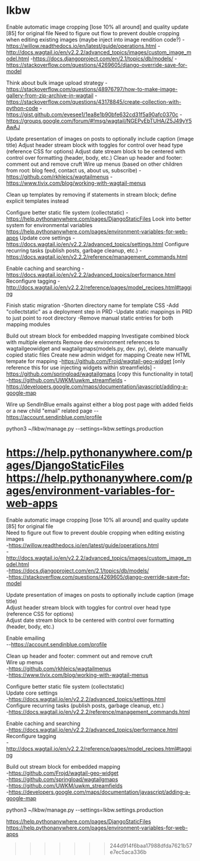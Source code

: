 # lkbw

Enable automatic image cropping [lose 10% all around] and quality update [85] for original file
Need to figure out flow to prevent double cropping when editing existing images (maybe inject into image rendition code?)
-https://willow.readthedocs.io/en/latest/guide/operations.html
-http://docs.wagtail.io/en/v2.2.2/advanced_topics/images/custom_image_model.html
-https://docs.djangoproject.com/en/2.1/topics/db/models/
-https://stackoverflow.com/questions/4269605/django-override-save-for-model

Think about bulk image upload strategy
-https://stackoverflow.com/questions/48976797/how-to-make-image-gallery-from-zip-archive-in-wagtail
-https://stackoverflow.com/questions/43178845/create-collection-with-python-code
-https://gist.github.com/eyesee1/1ea8e1b90bfe632cd31f5a90afc0370c
-https://groups.google.com/forum/#!msg/wagtail/NGEPyEbTUHA/Z5J49yY5AwAJ

Update presentation of images on posts to optionally include caption (image title)
Adjust header stream block with toggles for control over head type (reference CSS for options)
Adjust date stream block to be centered with control over formatting (header, body, etc.)
Clean up header and footer: comment out and remove cruft
Wire up menus (based on other children from root: blog feed, contact us, about us, subscribe)
-https://github.com/rkhleics/wagtailmenus
-https://www.tivix.com/blog/working-with-wagtail-menus

Clean up templates by removing if statements in stream block; define explicit templates instead

Configure better static file system (collectstatic)
-https://help.pythonanywhere.com/pages/DjangoStaticFiles
Look into better system for environmental variables
https://help.pythonanywhere.com/pages/environment-variables-for-web-apps
Update core settings
-https://docs.wagtail.io/en/v2.2.2/advanced_topics/settings.html
Configure recurring tasks (publish posts, garbage cleanup, etc.)
-https://docs.wagtail.io/en/v2.2.2/reference/management_commands.html

Enable caching and searching
-https://docs.wagtail.io/en/v2.2.2/advanced_topics/performance.html
Reconfigure tagging
-http://docs.wagtail.io/en/v2.2.2/reference/pages/model_recipes.html#tagging

Finish static migration
-Shorten directory name for template CSS
-Add "collectstatic" as a deployment step in PRD
-Update static mappings in PRD to just point to root directory
-Remove manual static entries for both mapping modules

Build out stream block for embedded mapping
Investigate combined block with multiple elements
Remove dev environment references to wagtailgeowidget and wagtailgmaps(models.py, dev. py), delete manually copied static files
Create new admin widget for mapping
Create new HTML tempate for mapping
-https://github.com/Frojd/wagtail-geo-widget [only reference this for use injecting widgets within streamfields]
-https://github.com/springload/wagtailgmaps [copy this functionality in total]
-https://github.com/UWKM/uwkm_streamfields
-https://developers.google.com/maps/documentation/javascript/adding-a-google-map

Wire up SendInBlue emails against either a blog post page with added fields or a new child "email" related page
--https://account.sendinblue.com/profile

python3 ~/lkbw/manage.py <xxx> --settings=lkbw.settings.production

https://help.pythonanywhere.com/pages/DjangoStaticFiles
https://help.pythonanywhere.com/pages/environment-variables-for-web-apps
=======
  
Enable automatic image cropping [lose 10% all around] and quality update [85] for original file  
Need to figure out flow to prevent double cropping when editing existing images  
-https://willow.readthedocs.io/en/latest/guide/operations.html  
-http://docs.wagtail.io/en/v2.2.2/advanced_topics/images/custom_image_model.html  
-https://docs.djangoproject.com/en/2.1/topics/db/models/  
-https://stackoverflow.com/questions/4269605/django-override-save-for-model  
  
Update presentation of images on posts to optionally include caption (image title)  
Adjust header stream block with toggles for control over head type (reference CSS for options)  
Adjust date stream block to be centered with control over formatting (header, body, etc.)  
  
Enable emailing  
--https://account.sendinblue.com/profile  
  
Clean up header and footer: comment out and remove cruft  
Wire up menus  
-https://github.com/rkhleics/wagtailmenus  
-https://www.tivix.com/blog/working-with-wagtail-menus  
  
Configure better static file system (collectstatic)  
Update core settings  
-https://docs.wagtail.io/en/v2.2.2/advanced_topics/settings.html  
Configure recurring tasks (publish posts, garbage cleanup, etc.)  
-https://docs.wagtail.io/en/v2.2.2/reference/management_commands.html  
  
Enable caching and searching  
-https://docs.wagtail.io/en/v2.2.2/advanced_topics/performance.html  
Reconfigure tagging  
-http://docs.wagtail.io/en/v2.2.2/reference/pages/model_recipes.html#tagging  
  
Build out stream block for embedded mapping  
-https://github.com/Frojd/wagtail-geo-widget  
-https://github.com/springload/wagtailgmaps  
-https://github.com/UWKM/uwkm_streamfields  
-https://developers.google.com/maps/documentation/javascript/adding-a-google-map  
  
python3 ~/lkbw/manage.py <xxx> --settings=lkbw.settings.production  
  
https://help.pythonanywhere.com/pages/DjangoStaticFiles  
https://help.pythonanywhere.com/pages/environment-variables-for-web-apps  
>>>>>>> 244d914f6baa17988dfda7621b57e7ec5aca336b
